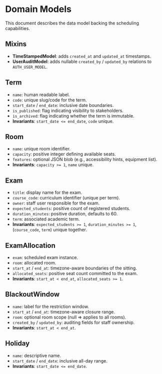 # Domain Models

This document describes the data model backing the scheduling capabilities.

## Mixins
- **TimeStampedModel**: adds `created_at` and `updated_at` timestamps.
- **UserAuditModel**: adds nullable `created_by` / `updated_by` relations to `AUTH_USER_MODEL`.

## Term
- `name`: human readable label.
- `code`: unique slug/code for the term.
- `start_date` / `end_date`: inclusive date boundaries.
- `is_published`: flag indicating visibility to stakeholders.
- `is_archived`: flag indicating whether the term is immutable.
- **Invariants**: `start_date <= end_date`, `code` unique.

## Room
- `name`: unique room identifier.
- `capacity`: positive integer defining available seats.
- `features`: optional JSON blob (e.g., accessibility hints, equipment list).
- **Invariants**: `capacity >= 1`, `name` unique.

## Exam
- `title`: display name for the exam.
- `course_code`: curriculum identifier (unique per term).
- `owner`: staff user responsible for the exam.
- `expected_students`: positive count of registered students.
- `duration_minutes`: positive duration, defaults to 60.
- `term`: associated academic term.
- **Invariants**: `expected_students >= 1`, `duration_minutes >= 1`,
  (`course_code`, `term`) unique together.

## ExamAllocation
- `exam`: scheduled exam instance.
- `room`: allocated room.
- `start_at` / `end_at`: timezone-aware boundaries of the sitting.
- `allocated_seats`: positive seat count committed to the exam.
- **Invariants**: `start_at < end_at`, `allocated_seats >= 1`.

## BlackoutWindow
- `name`: label for the restriction window.
- `start_at` / `end_at`: timezone-aware closure range.
- `room`: optional room scope (null => applies to all rooms).
- `created_by` / `updated_by`: auditing fields for staff ownership.
- **Invariants**: `start_at < end_at`.

## Holiday
- `name`: descriptive name.
- `start_date` / `end_date`: inclusive all-day range.
- **Invariants**: `start_date <= end_date`.
